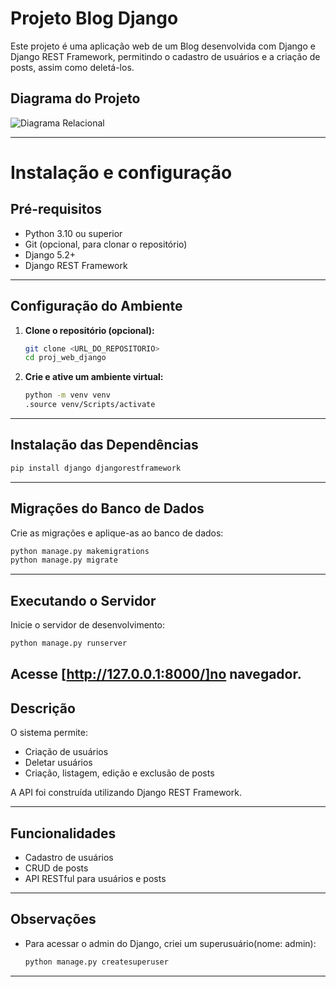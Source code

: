 # Projeto Blog Django

Este projeto é uma aplicação web de um Blog desenvolvida com Django e Django REST Framework, permitindo o cadastro de usuários e a criação de posts, assim como deletá-los.

## Diagrama do Projeto

![Diagrama Relacional](C:\Users\caduz\OneDrive\Documentos\GitHub\proj_web_django)

---

# Instalação e configuração

## Pré-requisitos

- Python 3.10 ou superior
- Git (opcional, para clonar o repositório)
- Django 5.2+
- Django REST Framework

---

## Configuração do Ambiente

1. **Clone o repositório (opcional):**
   ```sh
   git clone <URL_DO_REPOSITORIO>
   cd proj_web_django
   ```

2. **Crie e ative um ambiente virtual:**
   ```sh
   python -m venv venv
   .source venv/Scripts/activate
   ```

---

## Instalação das Dependências

```sh
pip install django djangorestframework
```

---

## Migrações do Banco de Dados

Crie as migrações e aplique-as ao banco de dados:

```sh
python manage.py makemigrations
python manage.py migrate
```

---

## Executando o Servidor

Inicie o servidor de desenvolvimento:

```sh
python manage.py runserver
```

Acesse [http://127.0.0.1:8000/]no navegador.
---

## Descrição

O sistema permite:
- Criação de usuários
- Deletar usuários
- Criação, listagem, edição e exclusão de posts

A API foi construída utilizando Django REST Framework.

---


## Funcionalidades

- Cadastro de usuários
- CRUD de posts
- API RESTful para usuários e posts

---

## Observações

- Para acessar o admin do Django, criei um superusuário(nome: admin):
  ```sh
  python manage.py createsuperuser
  ```

---